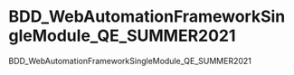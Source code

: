 # BDD_WebAutomationFrameworkSingleModule_QE_SUMMER2021
BDD_WebAutomationFrameworkSingleModule_QE_SUMMER2021
